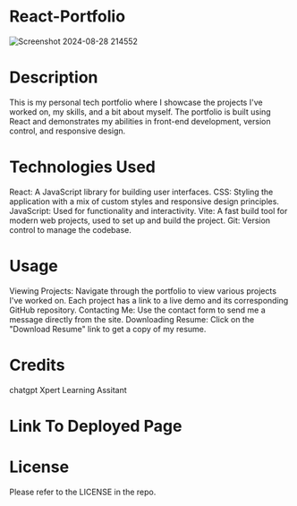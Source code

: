 # React-Portfolio
![Screenshot 2024-08-28 214552](https://github.com/user-attachments/assets/25c3e146-98c2-4dc8-96c0-75df9a9185f2)

# Description
This is my personal tech portfolio where I showcase the projects I've worked on, my skills, and a bit about myself. The portfolio is built using React and demonstrates my abilities in front-end development, version control, and responsive design.
# Technologies Used
React: A JavaScript library for building user interfaces.
CSS: Styling the application with a mix of custom styles and responsive design principles.
JavaScript: Used for functionality and interactivity.
Vite: A fast build tool for modern web projects, used to set up and build the project.
Git: Version control to manage the codebase.

# Usage
Viewing Projects: Navigate through the portfolio to view various projects I've worked on. Each project has a link to a live demo and its corresponding GitHub repository.
Contacting Me: Use the contact form to send me a message directly from the site.
Downloading Resume: Click on the "Download Resume" link to get a copy of my resume.
# Credits
chatgpt
Xpert Learning Assitant

# Link To Deployed Page

# License
Please refer to the LICENSE in the repo.
